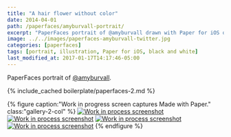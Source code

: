 ```yaml
---
title: "A hair flower without color"
date: 2014-04-01
path: /paperfaces/amyburvall-portrait/
excerpt: "PaperFaces portrait of @amyburvall drawn with Paper for iOS on an iPad."
image: ../../images/paperfaces-amyburvall-twitter.jpg
categories: [paperfaces]
tags: [portrait, illustration, Paper for iOS, black and white]
last_modified_at: 2017-01-17T14:17:46-05:00
---
```


PaperFaces portrait of [@amyburvall](https://twitter.com/amyburvall).

{% include_cached boilerplate/paperfaces-2.md %}

{% figure caption:"Work in progress screen captures Made with Paper." class:"gallery-2-col" %}
[![Work in process screenshot](../../images/paperfaces-amyburvall-process-1-600.jpg)](../../images/paperfaces-amyburvall-process-1-lg.jpg)
[![Work in process screenshot](../../images/paperfaces-amyburvall-process-2-600.jpg)](../../images/paperfaces-amyburvall-process-2-lg.jpg)
[![Work in process screenshot](../../images/paperfaces-amyburvall-process-3-600.jpg)](../../images/paperfaces-amyburvall-process-3-lg.jpg)
[![Work in process screenshot](../../images/paperfaces-amyburvall-process-4-600.jpg)](../../images/paperfaces-amyburvall-process-4-lg.jpg)
{% endfigure %}
